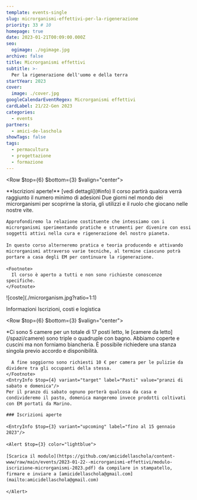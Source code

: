```yaml
---
template: events-single
slug: microrganismi-effettivi-per-la-rigenerazione
priority: 33 # 10
homepage: true
date: 2023-01-21T00:09:00.000Z
seo:
  ogimage: ./ogimage.jpg
archive: false
title: Microrganismi effettivi
subtitle: >-
  Per la rigenerazione dell'uomo e della terra
startYear: 2023
cover:
  image: ./cover.jpg
googleCalendarEventRegex: Microrganismi effettivi
cardLabel: 21/22-Gen 2023
categories:
  - events
partners:
  - amici-de-laschola
showTags: false
tags:
  - permacultura
  - progettazione
  - formazione
---
```


<Row $top={6} $bottom={3} $valign="center">
<Col md={7}>
  <EntryInfo variant="frequency" label="Quando" value="21 e 22 gennaio 2023"/>
  <EntryInfo variant="participants" value="massimo 25"/>
  <EntryInfo variant="price" value="70 € [vedi dettagli](#info)"/>
  <EntryInfo variant="teacher" value="[Marino Ricchiuti](#marino-ricchiuti)"/>
</Col>
  <Col md={5}>
    <Alert $bottom={3} color="green">
      **Iscrizioni aperte!** [vedi dettagli](#info)
    </Alert>
    <Footnote>
      Il corso partirà qualora verrà raggiunto il numero minimo di adesioni
    </Footnote>
  </Col>
</Row>
<Row $valign="center">
  <Col md={6} $initial>
    Due giorni nel mondo dei microrganismi per scoprirne la storia, gli utilizzi e il ruolo che giocano nelle nostre vite.

    Approfondiremo la relazione costituente che intessiamo con i microrganismi sperimentando pratiche e strumenti per divenire con essi soggetti attivi nella cura e rigenerazione del nostro pianeta.
    
    In questo corso alterneremo pratica e teoria producendo e attivando microrganismi attraverso varie tecniche, al termine ciascuno potrà portare a casa degli EM per continuare la rigenerazione.

    <Footnote>
      Il corso è aperto a tutti e non sono richieste conoscenze specifiche.
    </Footnote>
  </Col>
  <Col md={6}>
    ![coste](./microrganism.jpg?ratio=1:1)
  </Col>
</Row>

<SectionTitle id="info">Informazioni</SectionTitle>
<SectionSubtitle>Iscrizioni, costi e logistica</SectionSubtitle>

<Row $top={6} $bottom={3} $valign="center">
  <Col md={6}>
    <EntryInfo variant="price" label="Costo" value="L'iscrizione è di 70 € (da versare anticipatamente)"/>
    <EntryInfo variant="location" label="Dove" value="presso LaSchola [Via Maroni 13, Casciago 21020, VA](https://g.page/laschola?share)"/>
    <EntryInfo variant="duration" label="Orari" value="dalle *9:00* alle *17:00* circa con pausa pranzo"/>
    <EntryInfo variant="target" label="Possibilità di pernottamento" value="20 € a notte a persona*"/>
    <Footnote $top={2}>
      *Ci sono 5 camere per un totale di 17 posti letto, le [camere da letto](/spazi/camere) sono triple o quadruple con bagno. Abbiamo coperte e cuscini ma non forniamo biancheria. È possibile richiedere una stanza singola previo accordo e disponibilità.

      A fine soggiorno sono richiesti 10 € per camera per le pulizie da dividere tra gli occupanti della stessa.
    </Footnote>
    <EntryInfo $top={4} variant="target" label="Pasti" value="pranzi di sabato e domenica"/>
    Per il pranzo di sabato ognuno porterà qualcosa da casa e condivideremo il pasto, domenica mangeremo invece prodotti coltivati con EM portati da Marino.
  </Col>
  <Col md={6}>

    ### Iscrizioni aperte

    <EntryInfo $top={3} variant="upcoming" label="fino al 15 gennaio 2023"/>
    
    <Alert $top={3} color="lightblue">

    [Scarica il modulo](https://github.com/amicidellaschola/content-www/raw/main/events/2023-01-22--microrganismi-effettivi/modulo-iscrizione-microrganismi-2023.pdf) da compilare in stampatello, firmare e inviare a [amicidellaschola@gmail.com](mailto:amicidellaschola@gmail.com)

    </Alert>
  </Col>
</Row>

<FormContact id="contattaci" phoneable emailable subject="Microrganismi effettivi" subtitle="Contattaci" title="per iscrizioni o per richiedere maggiori informazioni" msg="Ciao, vi scrivo riguardo al corso 'Microrganismi effettivi'..." />
